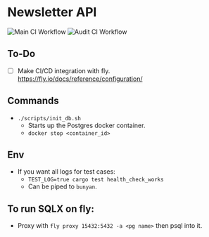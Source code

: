 # Newsletter API

![Main CI Workflow](https://github.com/EvanJP/newsletter/actions/workflows/main.yml/badge.svg)
![Audit CI Workflow](https://github.com/EvanJP/newsletter/actions/workflows/audit.yml/badge.svg)

## To-Do
- [ ] Make CI/CD integration with fly. https://fly.io/docs/reference/configuration/


## Commands
* `./scripts/init_db.sh`
    - Starts up the Postgres docker container.
    - `docker stop <container_id>`

## Env
- If you want all logs for test cases:
    - `TEST_LOG=true cargo test health_check_works`
    - Can be piped to `bunyan`.
 
## To run SQLX on fly:
- Proxy with `fly proxy 15432:5432 -a <pg name>` then psql into it.
